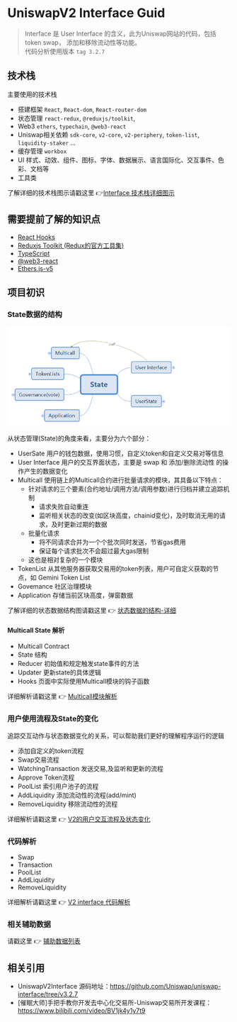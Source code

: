 # UniswapV2 Interface Guid

> Interface 是 User Interface 的含义，此为Uniswap网站的代码，包括token swap， 添加和移除流动性等功能。<br>
> 代码分析使用版本 `tag 3.2.7`<br>

## 技术栈

主要使用的技术栈

- 搭建框架 `React`,  `React-dom`, `React-router-dom`
- 状态管理 `react-redux`, `@reduxjs/toolkit`, 
- Web3 `ethers`,  `typechain`, `@web3-react`
- Uniswap相关依赖 `sdk-core`, `v2-core`, `v2-periphery`, `token-list`, `liquidity-staker` ...
- 缓存管理 `workbox`
- UI 样式、动效、组件、图标、字体、数据展示、语言国际化、交互事件、色彩、文档等
- 工具类


了解详细的技术栈图示请戳这里 :point_right:[Interface 技术栈详细图示](./xmind/Stacks.png)

## 需要提前了解的知识点

- [React Hooks](https://zh-hans.reactjs.org/docs/hooks-intro.html)
- [Reduxjs Toolkit (Redux的官方工具集)](https://redux-toolkit.js.org/introduction/getting-started)
- [TypeScript](https://www.typescriptlang.org/docs/handbook/intro.html)
- [@web3-react](https://github.com/NoahZinsmeister/web3-react)
- [Ethers.js-v5](https://docs.ethers.io/v5/)

## 项目初识

### State数据的结构

![状态数据的结构-min](./xmind/State-min.png)

从状态管理(State)的角度来看，主要分为六个部分：

- UserSate 用户的钱包数据，使用习惯，自定义token和自定义交易对等信息
- User Interface 用户的交互界面状态，主要是 swap 和 添加/删除流动性 的操作产生的数据变化
- Multicall 使用链上的Multicall合约进行批量请求的模块，其具备以下特点：
    - 针对请求的三个要素(合约地址/调用方法/调用参数)进行归档并建立追踪机制
        - 请求失败自动重连
        - 监听相关状态的改变(如区块高度，chainid变化)，及时取消无用的请求，及时更新过期的数据
    - 批量化请求
        - 将不同请求合并为一个个批次同时发送，节省gas费用
        - 保证每个请求批次不会超过最大gas限制
    - 这也是相对复杂的一个模块
- TokenList 从其他服务器获取交易用的token列表，用户可自定义获取的节点，如 Gemini Token List
- Govemance 社区治理模块
- Application 存储当前区块高度，弹窗数据

了解详细的状态数据结构图请戳这里 :point_right: [状态数据的结构-详细](./xmind/State.png)

#### Multicall State 解析

- Multicall Contract
- State 结构
- Reducer 初始值和规定触发state事件的方法
- Updater 更新state的具体逻辑
- Hooks 页面中实际使用Multicall模块的钩子函数

详细解析请戳这里 :point_right: [Multicall模块解析](./Multicall.md)

### 用户使用流程及State的变化

追踪交互动作与状态数据变化的关系，可以帮助我们更好的理解程序运行的逻辑

- 添加自定义的token流程
- Swap交易流程
- WatchingTransaction 发送交易,及监听和更新的流程
- Approve Token流程
- PoolList 索引用户池子的流程
- AddLiquidity 添加流动性的流程(add/mint)
- RemoveLiquidity 移除流动性的流程

详细解析请戳这里 :point_right: [V2的用户交互流程及状态变化](./UsageAndStates.md)

### 代码解析

- Swap
- Transaction
- PoolList
- AddLiquidity
- RemoveLiquidity

详细解析请戳这里 :point_right: [V2 interface 代码解析](./Code.md)

### 相关辅助数据

请戳这里 :point_right: [辅助数据列表](./InfoList.md)


## 相关引用

- UniswapV2Interface 源码地址：https://github.com/Uniswap/uniswap-interface/tree/v3.2.7
- [催眠大师]手把手教你开发去中心化交易所-Uniswap交易所开发课程：https://www.bilibili.com/video/BV1jk4y1y7t9
